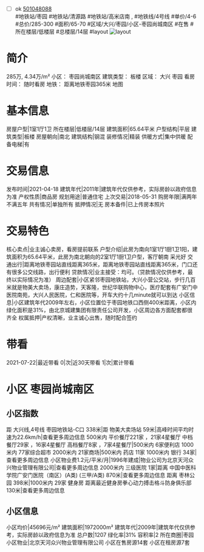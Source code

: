 - [ ] ok [501048088](https://bj.5i5j.com/ershoufang/501048088.html)  
 #地铁站/枣园 #地铁站/清源路 #地铁站/高米店南 ,  #地铁线/4号线
#单价/4-6 #总价/285-300 #面积/65-70   #区域/大兴/枣园/小区-枣园尚城南区 #在售 #所在楼层/低楼层 #总楼层/14层 #layout 
![layout](http://image2a.5i5j.com/bdir/layout/ae3b816a51f5471a85b0705a071fbe08.jpg_P5.jpg) 
# 简介 
 285万,  4.34万/m² 
小区： 枣园尚城南区
建筑类型： 板楼
区域： 大兴 枣园
看房时间： 随时看房
地铁： 距离地铁枣园365米 地图
# 基本信息 
 房屋户型|1室1厅1卫
所在楼层|低楼层/14层
建筑面积|65.64平米
户型结构|平层
建筑类型|板楼
房屋朝向|南北
建筑结构|钢混
装修情况|精装
供暖方式|集中供暖
配备电梯|有
# 交易信息 
 发布时间|2021-04-18
建筑年代|2011年|建筑年代仅供参考，实际房龄以政府信息为准
产权性质|商品房
规划用途|普通住宅
上次交易|2018-05-31
购房年限|满两年不满五年
共有情况|单独所有
抵押情况|无
房本备件|已上传房本照片
# 交易特色 
 核心卖点|业主诚心卖房，看房提前联系
户型介绍|此房为南向1室1厅1厨1卫1阳，建筑面积为65.64平米，此房为南北朝向的2室1厅1厨1卫户型，客厅朝南 采光好
交通出行|距离地铁枣园站直线距离365米，距离地铁枣园站直线距离365米，门口还有很多公交线路，出行便利
贷款情况|业主接受：均可。（贷款情况仅供参考，最终以实际情况为准）
周边配套|小区紧邻枣园地铁站，大兴小营公交站，步行几百米就是物美大卖场，康庄造势，天客隆，世纪华联购物中心，医疗配套有广安门中医院南苑，大兴人民医院，仁和医院等，开车大约十几minute就可以到达
小区信息|小区建筑年代2009年左右，小区位置位于枣园地铁口西侧400米距离，小区内绿化面积是31%，由北京城建集团有限责任公司开发，小区周边各方面配套都很齐全
权属抵押|产权清晰，业主诚心出售，随时配合签约
# 带看 
 2021-07-22|最近带看	 0|次|近30天带看	 1|次|累计带看
# 小区 枣园尚城南区
## 小区指数 
 距 大兴线,4号线 枣园地铁站-C口 338米|距 物美大卖场站 59米|高峰时间平均时速为22.6km/h|查看更多周边信息
500米内 平价餐厅221家 ，21家4星餐厅
中档餐厅29家 ，16家4星餐厅
高档餐厅8家 ，7家4星餐厅|500米内 6家便利店
1000米内 77家综合超市
2000米内 21家商场|500米内 药店 11家
1000米内 银行 34家|查看更多周边信息
小区物业费1.2元/平米/月|1996年建成|物业公司为北京天河众兴物业管理有限公司|查看更多周边信息
2000米内 三级医院 1家|距离 中国中医科学院广安门医院（南区）(A类) (三甲/A类) 870米|查看更多周边信息
距离 枣林公园 398米|1000米内 29家 健身房
距离最近健身房拳心动力搏击格斗防身俱乐部 130米|查看更多周边信息
## 小区信息 
 小区均价|45696元/m²
建筑面积|1972000m²
建筑年代|2009年|建筑年代仅供参考，实际房龄以政府信息为准
总户数|1207
绿化率|31%
容积率|2
所在商圈|枣园
小区物业|北京天河众兴物业管理有限公司
小区在售房源14套
小区在租房源7套
